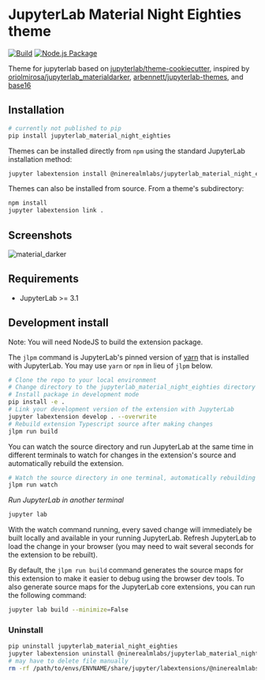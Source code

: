 # JupyterLab Material Night Eighties theme

[![Build](https://github.com/ninerealmlabs/jupyterlab-theme-material-night-eighties/actions/workflows/build.yml/badge.svg)](https://github.com/ninerealmlabs/jupyterlab-theme-material-night-eighties/actions/workflows/build.yml) [![Node.js Package](https://github.com/ninerealmlabs/jupyterlab-theme-material-night-eighties/actions/workflows/npm-publish.yml/badge.svg)](https://github.com/ninerealmlabs/jupyterlab-theme-material-night-eighties/actions/workflows/npm-publish.yml)

Theme for jupyterlab based on [jupyterlab/theme-cookiecutter](https://github.com/jupyterlab/theme-cookiecutter), inspired by [oriolmirosa/jupyterlab_materialdarker](https://github.com/oriolmirosa/jupyterlab_materialdarker),
[arbennett/jupyterlab-themes](https://github.com/arbennett/jupyterlab-themes), and [base16](https://github.com/chriskempson/base16)

## Installation

```sh
# currently not published to pip
pip install jupyterlab_material_night_eighties
```

Themes can be installed directly from `npm` using the standard JupyterLab installation method:

```sh
jupyter labextension install @ninerealmlabs/jupyterlab_material_night_eighties
```

Themes can also be installed from source. From a theme's subdirectory:

```sh
npm install
jupyter labextension link .
```

## Screenshots

![material_darker](./screenshots/material_night_eighties.png 'material_night_eighties theme screenshot')

<!--
![theme_wallpaper](./screenshots/themer.png "theme wallpaper")
-->

## Requirements

- JupyterLab >= 3.1

## Development install

Note: You will need NodeJS to build the extension package.

The `jlpm` command is JupyterLab's pinned version of
[yarn](https://yarnpkg.com/) that is installed with JupyterLab. You may use
`yarn` or `npm` in lieu of `jlpm` below.

```bash
# Clone the repo to your local environment
# Change directory to the jupyterlab_material_night_eighties directory
# Install package in development mode
pip install -e .
# Link your development version of the extension with JupyterLab
jupyter labextension develop . --overwrite
# Rebuild extension Typescript source after making changes
jlpm run build
```

You can watch the source directory and run JupyterLab at the same time in different terminals to watch for changes in the extension's source and automatically rebuild the extension.

```bash
# Watch the source directory in one terminal, automatically rebuilding when needed
jlpm run watch
```

_Run JupyterLab in another terminal_

```bash
jupyter lab
```

With the watch command running, every saved change will immediately be built locally and available in your running JupyterLab. Refresh JupyterLab to load the change in your browser (you may need to wait several seconds for the extension to be rebuilt).

By default, the `jlpm run build` command generates the source maps for this extension to make it easier to debug using the browser dev tools. To also generate source maps for the JupyterLab core extensions, you can run the following command:

```bash
jupyter lab build --minimize=False
```

### Uninstall

```bash
pip uninstall jupyterlab_material_night_eighties
jupyter labextension uninstall @ninerealmlabs/jupyterlab_material_night_eighties
# may have to delete file manually
rm -rf /path/to/envs/ENVNAME/share/jupyter/labextensions/@ninerealmlabs/jupyterlab_material_night_eighties
```
